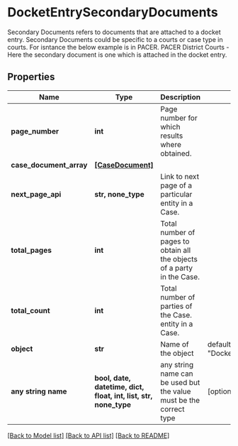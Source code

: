 # DocketEntrySecondaryDocuments

Secondary Documents refers to documents that are attached to a docket entry. Secondary Documents could be specific to a courts or case type in courts. For isntance the below example is in PACER. PACER District Courts - Here the secondary document is one which is attached in the docket entry.

## Properties
Name | Type | Description | Notes
------------ | ------------- | ------------- | -------------
**page_number** | **int** | Page number for which results where obtained. | 
**case_document_array** | [**[CaseDocument]**](CaseDocument.md) |  | 
**next_page_api** | **str, none_type** | Link to next page of a particular entity in a Case. | 
**total_pages** | **int** | Total number of pages to obtain all the objects of a party in the Case. | 
**total_count** | **int** | Total number of parties of the Case. entity in a Case. | 
**object** | **str** | Name of the object | defaults to "DocketEntrySecondaryDocuments"
**any string name** | **bool, date, datetime, dict, float, int, list, str, none_type** | any string name can be used but the value must be the correct type | [optional]

[[Back to Model list]](../README.md#documentation-for-models) [[Back to API list]](../README.md#documentation-for-api-endpoints) [[Back to README]](../README.md)


